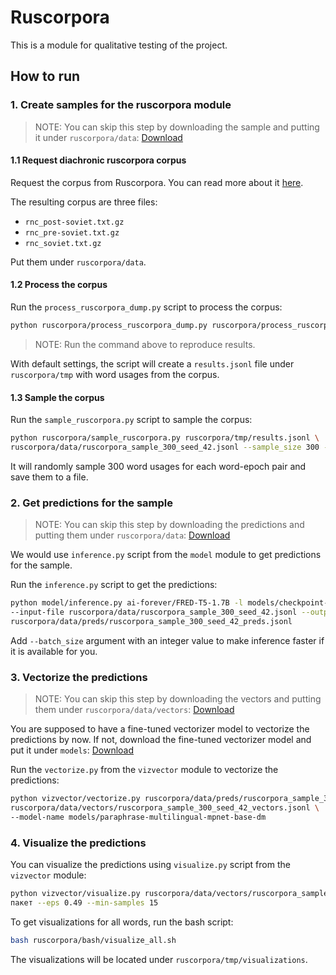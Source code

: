 # Ruscorpora

This is a module for qualitative testing of the project.

## How to run

### 1. Create samples for the ruscorpora module

> NOTE: You can skip this step by downloading the sample and putting it under `ruscorpora/data`:
> [Download](https://github.com/anonymousP9k/definition-modeling/issues/8)

#### 1.1 Request diachronic ruscorpora corpus

Request the corpus from Ruscorpora.
You can read more about it [here](https://ruscorpora.ru/page/corpora-datasets/).

The resulting corpus are three files:

- `rnc_post-soviet.txt.gz`
- `rnc_pre-soviet.txt.gz`
- `rnc_soviet.txt.gz`

Put them under `ruscorpora/data`.

#### 1.2 Process the corpus

Run the `process_ruscorpora_dump.py` script to process the corpus:

```bash
python ruscorpora/process_ruscorpora_dump.py ruscorpora/process_ruscorpora_20_words_config.json
```

> NOTE: Run the command above to reproduce results.

With default settings, the script will create a `results.jsonl` file under `ruscorpora/tmp`
with word usages from the corpus.

#### 1.3 Sample the corpus

Run the `sample_ruscorpora.py` script to sample the corpus:

```bash
python ruscorpora/sample_ruscorpora.py ruscorpora/tmp/results.jsonl \
ruscorpora/data/ruscorpora_sample_300_seed_42.jsonl --sample_size 300 --seed 42
```

It will randomly sample 300 word usages for each word-epoch pair and save them to a file.

### 2. Get predictions for the sample

> NOTE: You can skip this step by downloading the predictions and putting them
> under `ruscorpora/data`:
> [Download](https://github.com/anonymousP9k/definition-modeling/issues/9)

We would use `inference.py` script from the `model` module to get predictions for the sample.

Run the `inference.py` script to get the predictions:

```bash
python model/inference.py ai-forever/FRED-T5-1.7B -l models/checkpoint-41000
--input-file ruscorpora/data/ruscorpora_sample_300_seed_42.jsonl --output-file \
ruscorpora/data/preds/ruscorpora_sample_300_seed_42_preds.jsonl
```

Add `--batch_size` argument with an integer value to make inference faster
if it is available for you.

### 3. Vectorize the predictions

> NOTE: You can skip this step by downloading the vectors and putting them
> under `ruscorpora/data/vectors`:
> [Download](https://drive.google.com/file/d/1E4bzgejBOJGmM_JNChl7QQkvpULUndtl/view?usp=sharing)

You are supposed to have a fine-tuned vectorizer model to vectorize the predictions by now.
If not, download the fine-tuned vectorizer model and put it under `models`:
[Download](https://github.com/anonymousP9k/definition-modeling/issues/6)

Run the `vectorize.py` from the `vizvector` module to vectorize the predictions:

```bash
python vizvector/vectorize.py ruscorpora/data/preds/ruscorpora_sample_300_seed_42_preds.jsonl \
ruscorpora/data/vectors/ruscorpora_sample_300_seed_42_vectors.jsonl \
--model-name models/paraphrase-multilingual-mpnet-base-dm
```

### 4. Visualize the predictions

You can visualize the predictions using `visualize.py` script from the `vizvector` module:

```bash
python vizvector/visualize.py ruscorpora/data/vectors/ruscorpora_sample_300_seed_42_vectors.jsonl \
пакет --eps 0.49 --min-samples 15
```

To get visualizations for all words, run the bash script:

```bash
bash ruscorpora/bash/visualize_all.sh
```

The visualizations will be located under `ruscorpora/tmp/visualizations`.
